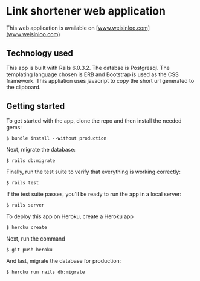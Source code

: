 # Link shortener web application

This web application is available on [www.weisinloo.com](www.weisinloo.com)

## Technology used

This app is built with Rails 6.0.3.2. The databse is Postgresql. The templating language chosen is ERB and Bootstrap is used as the CSS framework. This appliation uses javacript to copy the short url generated to the clipboard.

## Getting started

To get started with the app, clone the repo and then install the needed gems:
```
$ bundle install --without production
```
Next, migrate the database:
```
$ rails db:migrate
```
Finally, run the test suite to verify that everything is working correctly:
```
$ rails test
```
If the test suite passes, you'll be ready to run the app in a local server:
```
$ rails server
```
To deploy this app on Heroku, create a Heroku app
```
$ heroku create
```
Next, run the command
```
$ git push heroku
```
And last, migrate the database for production:
```
$ heroku run rails db:migrate
```
